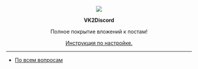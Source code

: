 <p align="center"><img src="https://repository-images.githubusercontent.com/192033596/ae7dd480-d8ab-11e9-97a3-37039e83788b"></p>
<p align="center"><b>VK2Discord</b></p>
<p align="center">Полное покрытие вложений к постам!</p>

<p align="center">
  <a href="https://github.com/MrZillaGold/VK2Discord/wiki/%D0%98%D0%BD%D1%81%D1%82%D1%80%D1%83%D0%BA%D1%86%D0%B8%D1%8F">Инструкция по настройке.</link>
</p>

***
* [По всем вопросам](https://vk.com/egorlisss)


